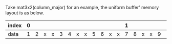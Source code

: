 Take mat3x2(column_major) for an example, the uniform buffer’ memory layout is as below.

| index | 0 |   |   |   |   |   |   |   |   |   |   |   | 1 |   |   |   |   |   |   |   |   |   |   |   | 2 |   |
| :- | :- | :- | :- | :- | :- | :- | :- | :- | :- | :- | :- | :- | :- | :- | :- | :- | :- | :- | :- | :- | :- | :- | :- | :- | :- | :- |
| data | 1 | 2 | x | x | 3 | 4 | x | x | 5 | 6 | x | x | 7 | 8 | x | x | 9 | 10 | x | x | 11 | 12 | x | x | 13 | 14 |
